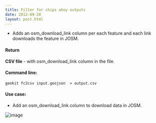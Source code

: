 ```yaml
---
title: Filter for chips ahoy outputs
date: 2012-09-28
layout: post.html
---
```


- Adds an osm_download_link column per each feature and each link downloads the feature in JOSM.

#### Return

**CSV file** - with osm_download_link column in the file.

#### Command line:

```geokit fc2csv input.geojson  > output.csv```

#### Use case:

- Add an osm_download_link column to download data in JOSM.

![image](https://user-images.githubusercontent.com/19536044/46218645-c6f78680-c30a-11e8-940e-b9bf3a2c8a70.png)